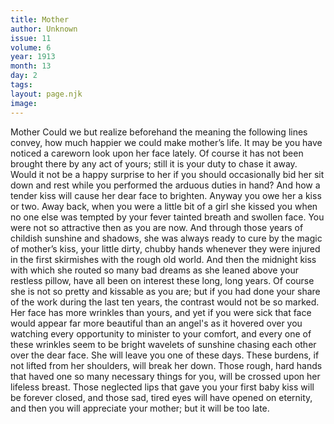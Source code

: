 ```yaml
---
title: Mother
author: Unknown
issue: 11
volume: 6
year: 1913
month: 13
day: 2
tags:
layout: page.njk
image:
---
```

Mother   Could we but realize beforehand the meaning the following lines convey, how much happier we could make mother’s life.    It may be you have noticed a careworn look upon her face lately. Of course it has not been brought there by any act of yours; still it is your duty to chase it away. Would it not be a happy surprise to her if you should occasionally bid her sit down and rest while you performed the arduous duties in hand? And how a tender kiss will cause her dear face to brighten. Anyway you owe her a kiss or two. Away back, when you were a little bit of a girl she kissed you when no one else was tempted by your fever tainted breath and swollen face. You were not so attractive then as you are now. And through those years of childish sunshine and shadows, she was always ready to cure by the magic of mother’s kiss, your little dirty, chubby hands whenever they were injured in the first skirmishes with the rough old world.    And then the midnight kiss with which she routed so many bad dreams as she leaned above your restless pillow, have all been on interest these long, long years.    Of course she is not so pretty and kissable as you are; but if you had done your share of the work during the last ten years, the contrast would not be so marked.    Her face has more wrinkles than yours, and yet if you were sick that face would appear far more beautiful than an angel's as it hovered over you watching every opportunity to minister to your comfort, and every one of these wrinkles seem to be bright wavelets of sunshine chasing each other over the dear face.    She will leave you one of these days. These burdens, if not lifted from her shoulders, will break her down. Those rough, hard hands that haved one so many necessary things for you, will be crossed upon her lifeless breast.    Those neglected lips that gave you your first baby kiss will be forever closed, and those sad, tired eyes will have opened on eternity, and then you will appreciate your mother; but it will be too late.




